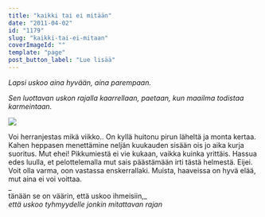 ```yaml
---
title: "kaikki tai ei mitään"
date: "2011-04-02"
id: "1179"
slug: "kaikki-tai-ei-mitaan"
coverImageId: ""
template: "page"
post_button_label: "Lue lisää"
---
```


  

_Lapsi uskoo aina hyvään, aina parempaan._

_Sen luottavan uskon rajalla kaarrellaan, paetaan, kun maailma todistaa karmeintaan._

  

[![](images/kemp.png)](http://2.bp.blogspot.com/-C9fKoxUYONI/TZd463S9oWI/AAAAAAAAAEk/aFnvMGKyN6k/s1600/kemp.png)

  

Voi herranjestas mikä viikko.. On kyllä huitonu pirun läheltä ja monta kertaa. Kahen heppasen menettämine neljän kuukauden sisään ois jo aika kurja suoritus. Mut ehei! Pikkumiestä ei vie kukaan, vaikka kuinka yrittäis. Hassua edes luulla, et pelottelemalla mut sais päästämään irti tästä helmestä. Eijei. Voit olla varma, oon vastassa enskerrallaki. Muista, haaveissa on hyvä elää, mut aina ei voi voittaa.  
_  
tänään se on väärin, että uskoo ihmeisiin,_  
_että uskoo tyhmyydelle jonkin mitattavan rajan_
